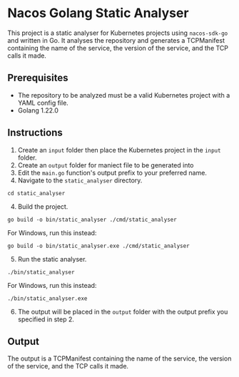 # Nacos Golang Static Analyser

This project is a static analyser for Kubernetes projects using `nacos-sdk-go` and written in Go. It analyses the repository and generates a TCPManifest containing the name of the service, the version of the service, and the TCP calls it made.

## Prerequisites

- The repository to be analyzed must be a valid Kubernetes project with a YAML config file.
- Golang 1.22.0

## Instructions

1. Create an `input` folder then place the Kubernetes project in the `input` folder.
2. Create an `output` folder for maniect file to be generated into
3. Edit the `main.go` function's output prefix to your preferred name.
4. Navigate to the `static_analyser` directory.
  ```
  cd static_analyser
  ```
4. Build the project.
  ```
  go build -o bin/static_analyser ./cmd/static_analyser
  ```
  For Windows, run this instead:
  ```
  go build -o bin/static_analyser.exe ./cmd/static_analyser
  ```
5. Run the static analyser.
  ```
  ./bin/static_analyser
  ```
  For Windows, run this instead:
  ```
  ./bin/static_analyser.exe
  ```
6. The output will be placed in the `output` folder with the output prefix you specified in step 2.

## Output

The output is a TCPManifest containing the name of the service, the version of the service, and the TCP calls it made.

